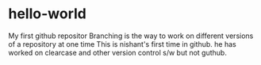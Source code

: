 # hello-world
My first github repositor
Branching is the way to work on different versions of a repository at one time
This is nishant's first time in github. he has worked on clearcase and other version control s/w but not guthub.
